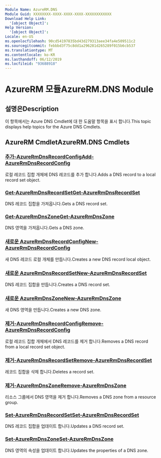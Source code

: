 ```yaml
---
Module Name: AzureRM.DNS
Module Guid: XXXXXXXX-XXXX-XXXX-XXXX-XXXXXXXXXXXX
Download Help Link:
  '[object Object]': 
Help Version:
  '[object Object]': 
Locale: en-US
ms.openlocfilehash: 90cd54197835bd43d279313aee34fa4e509511c2
ms.sourcegitcommit: febbbd3f75c8dd1a296281d265289f015b6cb537
ms.translationtype: MT
ms.contentlocale: ko-KR
ms.lasthandoff: 06/12/2019
ms.locfileid: "93688918"
---
```

# <span data-ttu-id="3982a-101">AzureRM 모듈</span><span class="sxs-lookup"><span data-stu-id="3982a-101">AzureRM.DNS Module</span></span>
## <span data-ttu-id="3982a-102">설명은</span><span class="sxs-lookup"><span data-stu-id="3982a-102">Description</span></span>
<span data-ttu-id="3982a-103">이 항목에서는 Azure DNS Cmdlet에 대 한 도움말 항목을 표시 합니다.</span><span class="sxs-lookup"><span data-stu-id="3982a-103">This topic displays help topics for the Azure DNS Cmdlets.</span></span>

## <span data-ttu-id="3982a-104">AzureRM Cmdlet</span><span class="sxs-lookup"><span data-stu-id="3982a-104">AzureRM.DNS Cmdlets</span></span>
### [<span data-ttu-id="3982a-105">추가-AzureRmDnsRecordConfig</span><span class="sxs-lookup"><span data-stu-id="3982a-105">Add-AzureRmDnsRecordConfig</span></span>](Add-AzureRmDnsRecordConfig.md)
<span data-ttu-id="3982a-106">로컬 레코드 집합 개체에 DNS 레코드를 추가 합니다.</span><span class="sxs-lookup"><span data-stu-id="3982a-106">Adds a DNS record to a local record set object.</span></span>

### [<span data-ttu-id="3982a-107">Get-AzureRmDnsRecordSet</span><span class="sxs-lookup"><span data-stu-id="3982a-107">Get-AzureRmDnsRecordSet</span></span>](Get-AzureRmDnsRecordSet.md)
<span data-ttu-id="3982a-108">DNS 레코드 집합을 가져옵니다.</span><span class="sxs-lookup"><span data-stu-id="3982a-108">Gets a DNS record set.</span></span>

### [<span data-ttu-id="3982a-109">Get-AzureRmDnsZone</span><span class="sxs-lookup"><span data-stu-id="3982a-109">Get-AzureRmDnsZone</span></span>](Get-AzureRmDnsZone.md)
<span data-ttu-id="3982a-110">DNS 영역을 가져옵니다.</span><span class="sxs-lookup"><span data-stu-id="3982a-110">Gets a DNS zone.</span></span>

### [<span data-ttu-id="3982a-111">새로운 AzureRmDnsRecordConfig</span><span class="sxs-lookup"><span data-stu-id="3982a-111">New-AzureRmDnsRecordConfig</span></span>](New-AzureRmDnsRecordConfig.md)
<span data-ttu-id="3982a-112">새 DNS 레코드 로컬 개체를 만듭니다.</span><span class="sxs-lookup"><span data-stu-id="3982a-112">Creates a new DNS record local object.</span></span>

### [<span data-ttu-id="3982a-113">새로운 AzureRmDnsRecordSet</span><span class="sxs-lookup"><span data-stu-id="3982a-113">New-AzureRmDnsRecordSet</span></span>](New-AzureRmDnsRecordSet.md)
<span data-ttu-id="3982a-114">DNS 레코드 집합을 만듭니다.</span><span class="sxs-lookup"><span data-stu-id="3982a-114">Creates a DNS record set.</span></span>

### [<span data-ttu-id="3982a-115">새로운 AzureRmDnsZone</span><span class="sxs-lookup"><span data-stu-id="3982a-115">New-AzureRmDnsZone</span></span>](New-AzureRmDnsZone.md)
<span data-ttu-id="3982a-116">새 DNS 영역을 만듭니다.</span><span class="sxs-lookup"><span data-stu-id="3982a-116">Creates a new DNS zone.</span></span>

### [<span data-ttu-id="3982a-117">제거-AzureRmDnsRecordConfig</span><span class="sxs-lookup"><span data-stu-id="3982a-117">Remove-AzureRmDnsRecordConfig</span></span>](Remove-AzureRmDnsRecordConfig.md)
<span data-ttu-id="3982a-118">로컬 레코드 집합 개체에서 DNS 레코드를 제거 합니다.</span><span class="sxs-lookup"><span data-stu-id="3982a-118">Removes a DNS record from a local record set object.</span></span>

### [<span data-ttu-id="3982a-119">제거-AzureRmDnsRecordSet</span><span class="sxs-lookup"><span data-stu-id="3982a-119">Remove-AzureRmDnsRecordSet</span></span>](Remove-AzureRmDnsRecordSet.md)
<span data-ttu-id="3982a-120">레코드 집합을 삭제 합니다.</span><span class="sxs-lookup"><span data-stu-id="3982a-120">Deletes a record set.</span></span>

### [<span data-ttu-id="3982a-121">제거-AzureRmDnsZone</span><span class="sxs-lookup"><span data-stu-id="3982a-121">Remove-AzureRmDnsZone</span></span>](Remove-AzureRmDnsZone.md)
<span data-ttu-id="3982a-122">리소스 그룹에서 DNS 영역을 제거 합니다.</span><span class="sxs-lookup"><span data-stu-id="3982a-122">Removes a DNS zone from a resource group.</span></span>

### [<span data-ttu-id="3982a-123">Set-AzureRmDnsRecordSet</span><span class="sxs-lookup"><span data-stu-id="3982a-123">Set-AzureRmDnsRecordSet</span></span>](Set-AzureRmDnsRecordSet.md)
<span data-ttu-id="3982a-124">DNS 레코드 집합을 업데이트 합니다.</span><span class="sxs-lookup"><span data-stu-id="3982a-124">Updates a DNS record set.</span></span>

### [<span data-ttu-id="3982a-125">Set-AzureRmDnsZone</span><span class="sxs-lookup"><span data-stu-id="3982a-125">Set-AzureRmDnsZone</span></span>](Set-AzureRmDnsZone.md)
<span data-ttu-id="3982a-126">DNS 영역의 속성을 업데이트 합니다.</span><span class="sxs-lookup"><span data-stu-id="3982a-126">Updates the properties of a DNS zone.</span></span>

